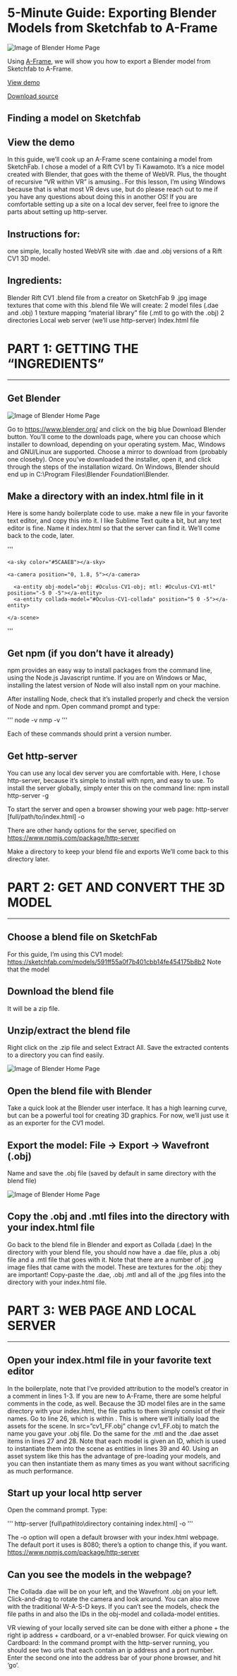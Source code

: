 <!--
post_type: creating
title: Exporting Blender Models from Sketchfab to A-Frame
author: EricaLayton
keywords: [blog, creating, blender, sketchfab, aframe, models, guides]
date_published: 2017-11-09
date_updated: 2017-11-09
-->

# 5-Minute Guide: Exporting Blender Models from Sketchfab to A-Frame

![Image of Blender Home Page](https://github.com/WebVRRocks/webvrrocks/tree/master/creating/export-blender-to-aframe/img/ExportOBJ.png)

Using [A-Frame](https://aframe.io/), we will show you how to export a Blender model from Sketchfab to A-Frame.

<a href="demo/" class="btn btn-demo">View demo</a>

<a href="https://github.com/WebVRRocks/webvrrocks/archive/master.zip" class="btn btn-source">Download source</a>

## Finding a model on Sketchfab

## View the demo

In this guide, we’ll cook up an A-Frame scene containing a model from SketchFab. I chose a model of a Rift CV1 by Ti Kawamoto. It’s a nice model created with Blender, that goes with the theme of WebVR. Plus, the thought of recursive “VR within VR” is amusing..
For this lesson, I’m using Windows because that is what most VR devs use, but do please reach out to me if you have any questions about doing this in another OS! If you are comfortable setting up a site on a local dev server, feel free to ignore the parts about setting up http-server.

## Instructions for: 
one simple, locally hosted WebVR site with .dae and .obj versions of a Rift CV1 3D model.

## Ingredients:
Blender 
Rift CV1 .blend file from a creator on SketchFab
9 .jpg image textures that come with this .blend file
We will create:
2 model files (.dae and .obj)
1 texture mapping “material library” file (.mtl to go with the .obj)
2 directories
Local web server (we’ll use http-server)
Index.html file


# PART 1: GETTING THE “INGREDIENTS”
---

## Get Blender

![Image of Blender Home Page](https://github.com/WebVRRocks/webvrrocks/tree/master/creating/export-blender-to-aframe/img/BlenderSite.png)

Go to https://www.blender.org/ and click on the big blue Download Blender button. You’ll come to the downloads page, where you can choose which installer to download, depending on your operating system. Mac, Windows and GNU/Linux are supported. Choose a mirror to download from (probably one closeby). Once you’ve downloaded the installer, open it, and click through the steps of the installation wizard. On Windows, Blender should end up in C:\Program Files\Blender Foundation\Blender. 

## Make a directory with an index.html file in it
Here is some handy boilerplate code to use. make a new  file in your favorite text editor, and copy this into it. I like Sublime Text quite a bit, but any text editor is fine. Name it index.html so that the server can find it. We’ll come back to the code, later.

'''
<!--.....................................................
Attribution for 3D model used in this scene: Oculus Rift CV1 by Ti is licensed under CC Attribution-NonCommercial
.........................................................-->

<!DOCTYPE html>
   <head>
    <meta charset="utf-8">
    <title>Exporting Blender Models from Sketchfab to A-Frame – WebVR Rocks</title>
    <script src="assets/js/aframe.min.js"></script>
    <link rel="icon" sizes="192x192" href="https://aframe.io/images/aframe-logo-192.png">
   </head>
  <body>
<!--All of the entities in your scene must be between the <a-scene> tags!-->
    <a-scene>
<!--......................................
It's a good idea to pre-load and cache your assets (stuff in the scene) by using an Asset System. This is an example of an Asset System. Everything in <a-assets> can be used as many times as you want in the scene! You can also use entities inline, without an Asset System: quicker to write, but slower to render. <asset-item> can include geometry, models, and materials
..........................................-->
    <a-assets>
    <a-asset-item id="Oculus-CV1-obj" src="cv1_FF.obj"></a-asset-item>
    <a-asset-item id="Oculus-CV1-mtl" src="cv1_FF.mtl"></a-asset-item>
    <a-asset-item id="Oculus-CV1-collada" src="cv1_FF.dae"></a-asset-item>
    </a-assets>

<!--Sky color can be adjusted-->
    <a-sky color="#5CAAEB"></a-sky>

<!--Camera has WASD controls by default. In desktop (non VR) mode, click and drag to look around.-->
    <a-camera position="0, 1.8, 5"></a-camera>

<!--Here are the .obj and .dae models.-->
      <a-entity obj-model="obj: #Oculus-CV1-obj; mtl: #Oculus-CV1-mtl" position="-5 0 -5"></a-entity>
      <a-entity collada-model="#Oculus-CV1-collada" position="5 0 -5"></a-entity>

    </a-scene>
  </body>
</html>
'''

## Get npm (if you don’t have it already)
npm provides an easy way to install packages from the command line, using the Node.js Javascript runtime. 
If you are on Windows or Mac, installing the latest version of Node will also install npm on your machine.

After installing Node, check that it’s installed properly and check the version of Node and npm. Open command prompt and type:

'''
node -v 
nmp -v
'''

Each of these commands should print a version number. 

## Get http-server
You can use any local dev server you are comfortable with. Here, I chose http-server, because it’s simple to install with npm, and easy to use.
To install the server globally, simply enter this on the command line:
npm install http-server -g

To start the server and open a browser showing your web page:
http-server [full/path/to/index.html] -o

There are other handy options for the server, specified on https://www.npmjs.com/package/http-server

Make a directory to keep your blend file and exports
We’ll come back to this directory later.


# PART 2: GET AND CONVERT THE 3D MODEL
---

## Choose a blend file on SketchFab
For this guide, I’m using this CV1 model: 
https://sketchfab.com/models/591ff55a0f7b401cbb14fe454175b8b2
Note that the model 

## Download the blend file
It will be a zip file.

## Unzip/extract the blend file
Right click on the .zip file and select Extract All. Save the extracted contents to a directory you can find easily.

![Image of Blender Home Page](https://github.com/WebVRRocks/webvrrocks/tree/master/creating/export-blender-to-aframe/img/ExtractAll.png)

## Open the blend file with Blender
Take a quick look at the Blender user interface. It has a high learning curve, but can be a powerful tool for creating 3D graphics. For now, we’ll just use it as an exporter for the CV1 model.

## Export the model: File → Export → Wavefront (.obj)
Name and save the .obj file (saved by default in same directory with the blend file)

![Image of Blender Home Page](https://github.com/WebVRRocks/webvrrocks/tree/master/creating/export-blender-to-aframe/img/ExportOBJ.png)

## Copy the .obj and .mtl files into the directory with your index.html file
Go back to the blend file in Blender and export as Collada (.dae)
In the directory with your blend file, you should now have a .dae file, plus a .obj file and a .mtl file that goes with it. Note that there are a number of .jpg image files that came with the model. These are textures for the .obj: they are important! Copy-paste the .dae, .obj .mtl and all of the .jpg files into the directory with your index.html file.  


# PART 3: WEB PAGE AND LOCAL SERVER
---

## Open your index.html file in your favorite text editor
In the boilerplate, note that I’ve provided attribution to the model’s creator in a comment in lines 1-3. If you are new to A-Frame, there are some helpful comments in the code, as well.
Because the 3D model files are in the same directory with your index.html, the file paths to them simply consist of their names. Go to line 26, which is within <a-assets>. This is  where we’ll initially load the assets for the scene. In src=”cv1_FF.obj” change cv1_FF.obj to match the name you gave your .obj file. Do the same for the .mtl and the .dae asset items in lines 27 and 28.
Note that each model is given an ID, which is used to instantiate them into the scene as entities in lines 39 and 40. Using an asset system like this has the advantage of pre-loading your models, and you can then instantiate them as many times as you want without sacrificing as much performance.

## Start up your local http server 
Open the command prompt. Type:

'''
http-server [full\path\to\directory containing index.html] -o
'''

The -o option will open a default browser with your index.html webpage. The default port it uses is 8080; there’s a option to change this, if you want. https://www.npmjs.com/package/http-server

## Can you see the models in the webpage?
The Collada .dae will be on your left, and the Wavefront .obj on your left. Click-and-drag to rotate the camera and look around. You can also move with the traditional W-A-S-D keys. If you can’t see the models, check the file paths in <a-assets> and also the IDs in the obj-model and collada-model entities.

VR viewing of your locally served site can be done with either a phone + the right ip address + cardboard, or a vr-enabled browser. For quick viewing on Cardboard: In the command prompt with the http-server running, you should see two urls that each contain an ip address and a port number. Enter the second one into the address bar of your phone browser, and hit ‘go’.




